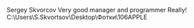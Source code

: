 Sergey Skvorcov
Very good manager and programmer
Really!
C:\Users\S.Skvortsov\Desktop\Фотки\106APPLE